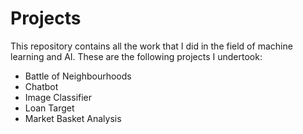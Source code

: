 # Projects

This repository contains all the work that I did in the field of machine learning and AI. These are the following projects I undertook:
* Battle of Neighbourhoods
* Chatbot
* Image Classifier
* Loan Target
* Market Basket Analysis


